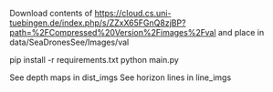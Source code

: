 Download contents of https://cloud.cs.uni-tuebingen.de/index.php/s/ZZxX65FGnQ8zjBP?path=%2FCompressed%20Version%2Fimages%2Fval and place in data/SeaDronesSee/Images/val

pip install -r requirements.txt
python main.py

See depth maps in dist_imgs
See horizon lines in line_imgs
